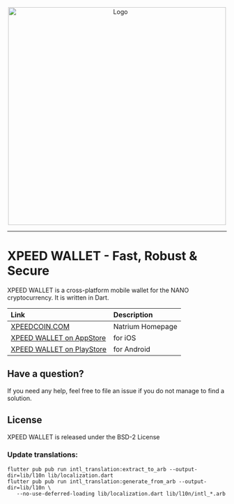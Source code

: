 <div align="center">
    <img src="/xpeedcurrency/xpeed-wallet/raw/master/images/xpeed_layout.png" alt="Logo" width='500px' height='auto'/>
</div>


---

# XPEED WALLET - Fast, Robust & Secure

XPEED WALLET is a cross-platform mobile wallet for the NANO cryptocurrency. It is written in Dart.

| Link | Description |
| :----- | :------ |
[XPEEDCOIN.COM](https://xpeedcoin.com) | Natrium Homepage
[XPEED WALLET on AppStore](https://apps.apple.com/app/xpeed-wallet-new/id1462047661) | for iOS
[XPEED WALLET on PlayStore](https://play.google.com/store/apps/details?id=co.xpeed.xpeedfwallet) | for Android



## Have a question?

If you need any help, feel free to file an issue if you do not manage to find a solution.

## License

XPEED WALLET is released under the BSD-2 License

### Update translations:

```
flutter pub pub run intl_translation:extract_to_arb --output-dir=lib/l10n lib/localization.dart
flutter pub pub run intl_translation:generate_from_arb --output-dir=lib/l10n \
   --no-use-deferred-loading lib/localization.dart lib/l10n/intl_*.arb
```

